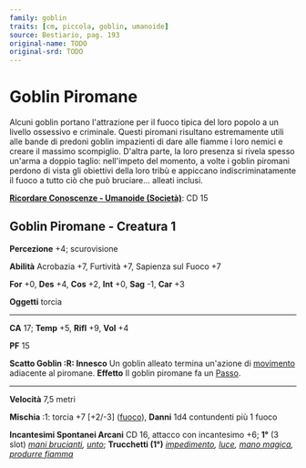 ```yaml
---
family: goblin
traits: [cm, piccola, goblin, umanoide]
source: Bestiario, pag. 193
original-name: TODO
original-srd: TODO
---
```


# Goblin Piromane

Alcuni goblin portano l'attrazione per il fuoco tipica del loro popolo a un
livello ossessivo e criminale. Questi piromani risultano estremamente utili alle
bande di predoni goblin impazienti di dare alle fiamme i loro nemici e creare il
massimo scompiglio. D'altra parte, la loro presenza si rivela spesso un'arma a
doppio taglio: nell'impeto del momento, a volte i goblin piromani perdono di
vista gli obiettivi della loro tribù e appiccano indiscriminatamente il fuoco a
tutto ciò che può bruciare... alleati inclusi.

**[Ricordare Conoscenze - Umanoide (Società)](/azioni/ricordare-conoscenze)**:
CD 15

## Goblin Piromane - Creatura 1

**Percezione** +4; scurovisione

**Abilità** Acrobazia +7, Furtività +7, Sapienza sul Fuoco +7

**For** +0, **Des** +4, **Cos** +2, **Int** +0, **Sag** -1, **Car** +3

**Oggetti** torcia

---

**CA** 17; **Temp** +5, **Rifl** +9, **Vol** +4

**PF** 15

**Scatto Goblin :R: Innesco** Un goblin alleato termina un'azione di
[movimento](/tratti/movimento) adiacente al piromane. **Effetto** Il goblin
piromane fa un [Passo](/azioni/passo).

---

**Velocità** 7,5 metri

**Mischia** :1: torcia +7 \[+2/-3] ([fuoco](/tratti/fuoco)), **Danni** 1d4
contundenti più 1 fuoco

**Incantesimi Spontanei Arcani** CD 16, attacco con incantesimo +6; **1°** (3
slot) _[mani brucianti](/incantesimi/mani-brucianti),
[unto](/incantesimi/unto)_; **Trucchetti (1°)**
_[impedimento](/incantesimi/impedimento), [luce](/incantesimi/luce),
[mano magica](/incantesimi/mano-magica),
[produrre fiamma](/incantesimi/produrre-fiamma)_

